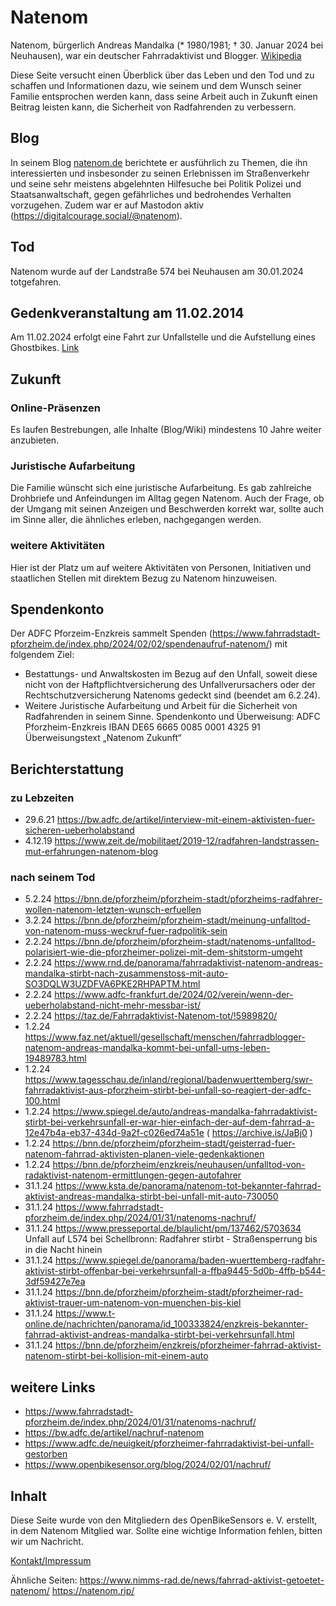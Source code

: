 # Natenom 

Natenom, bürgerlich Andreas Mandalka (* 1980/1981; † 30. Januar 2024 bei Neuhausen), war ein deutscher Fahrradaktivist und Blogger. [Wikipedia](https://de.wikipedia.org/wiki/Natenom)

Diese Seite versucht einen Überblick über das Leben und den Tod und zu schaffen und Informationen dazu, wie seinem und dem Wunsch seiner Familie entsprochen werden kann, dass seine Arbeit auch in Zukunft einen Beitrag leisten kann, die Sicherheit von Radfahrenden zu verbessern.

## Blog
In seinem Blog [natenom.de](https://natenom.de/) berichtete er ausführlich zu Themen, die ihn interessierten und insbesonder zu seinen Erlebnissen im Straßenverkehr und seine sehr meistens abgelehnten Hilfesuche bei Politik Polizei und Staatsanwaltschaft, gegen gefährliches und bedrohendes Verhalten vorzugehen. Zudem war er auf Mastodon aktiv (https://digitalcourage.social/@natenom).

## Tod
Natenom wurde auf der Landstraße 574 bei Neuhausen am 30.01.2024 totgefahren.

## Gedenkveranstaltung am 11.02.2014
Am 11.02.2024 erfolgt eine Fahrt zur Unfallstelle und die Aufstellung eines Ghostbikes. [Link](https://www.fahrradstadt-pforzheim.de/index.php/2024/02/05/gedenkfahrt-natenom-am-sonntag-11-2/)

## Zukunft
### Online-Präsenzen
Es laufen Bestrebungen, alle Inhalte (Blog/Wiki) mindestens 10 Jahre weiter anzubieten. 

### Juristische Aufarbeitung
Die Familie wünscht sich eine juristische Aufarbeitung. Es gab zahlreiche Drohbriefe und Anfeindungen im Alltag gegen Natenom. Auch der Frage, ob der Umgang mit seinen Anzeigen und Beschwerden korrekt war, sollte auch im Sinne aller, die ähnliches erleben, nachgegangen werden.

### weitere Aktivitäten
Hier ist der Platz um auf weitere Aktivitäten von Personen, Initiativen und staatlichen Stellen mit direktem Bezug zu Natenom hinzuweisen.


## Spendenkonto
Der ADFC Pforzeim-Enzkreis sammelt Spenden (https://www.fahrradstadt-pforzheim.de/index.php/2024/02/02/spendenaufruf-natenom/) mit folgendem Ziel:
- Bestattungs- und Anwaltskosten im Bezug auf den Unfall, soweit diese nicht von der Haftpflichtversicherung des Unfallverursachers oder der Rechtschutzversicherung Natenoms gedeckt sind (beendet am 6.2.24).
- Weitere Juristische Aufarbeitung und Arbeit für die Sicherheit von Radfahrenden in seinem Sinne. 
Spendenkonto und Überweisung:
ADFC Pforzheim-Enzkreis
IBAN DE65 6665 0085 0001 4325 91
Überweisungstext „Natenom Zukunft“


## Berichterstattung
### zu Lebzeiten
- 29.6.21 https://bw.adfc.de/artikel/interview-mit-einem-aktivisten-fuer-sicheren-ueberholabstand
- 4.12.19 https://www.zeit.de/mobilitaet/2019-12/radfahren-landstrassen-mut-erfahrungen-natenom-blog

### nach seinem Tod
- 5.2.24 https://bnn.de/pforzheim/pforzheim-stadt/pforzheims-radfahrer-wollen-natenom-letzten-wunsch-erfuellen 
- 3.2.24 https://bnn.de/pforzheim/pforzheim-stadt/meinung-unfalltod-von-natenom-muss-weckruf-fuer-radpolitik-sein
- 2.2.24 https://bnn.de/pforzheim/pforzheim-stadt/natenoms-unfalltod-polarisiert-wie-die-pforzheimer-polizei-mit-dem-shitstorm-umgeht
- 2.2.24  https://www.rnd.de/panorama/fahrradaktivist-natenom-andreas-mandalka-stirbt-nach-zusammenstoss-mit-auto-SO3DQLW3UZDFVA6PKE2RHPAPTM.html
- 2.2.24 https://www.adfc-frankfurt.de/2024/02/verein/wenn-der-ueberholabstand-nicht-mehr-messbar-ist/
- 2.2.24 https://taz.de/Fahrradaktivist-Natenom-tot/!5989820/
- 1.2.24 https://www.faz.net/aktuell/gesellschaft/menschen/fahrradblogger-natenom-andreas-mandalka-kommt-bei-unfall-ums-leben-19489783.html
- 1.2.24 https://www.tagesschau.de/inland/regional/badenwuerttemberg/swr-fahrradaktivist-aus-pforzheim-stirbt-bei-unfall-so-reagiert-der-adfc-100.html
- 1.2.24 https://www.spiegel.de/auto/andreas-mandalka-fahrradaktivist-stirbt-bei-verkehrsunfall-er-war-hier-einfach-der-auf-dem-fahrrad-a-12e47b4a-eb37-434d-9a2f-c026ed74a51e ( https://archive.is/JaBj0 )
- 1.2.24 https://bnn.de/pforzheim/pforzheim-stadt/geisterrad-fuer-natenom-fahrrad-aktivisten-planen-viele-gedenkaktionen
- 1.2.24 https://bnn.de/pforzheim/enzkreis/neuhausen/unfalltod-von-radaktivist-natenom-ermittlungen-gegen-autofahrer
- 31.1.24 https://www.ksta.de/panorama/natenom-tot-bekannter-fahrrad-aktivist-andreas-mandalka-stirbt-bei-unfall-mit-auto-730050
- 31.1.24 https://www.fahrradstadt-pforzheim.de/index.php/2024/01/31/natenoms-nachruf/ 
- 31.1.24 https://www.presseportal.de/blaulicht/pm/137462/5703634 Unfall auf L574 bei Schellbronn: Radfahrer stirbt - Straßensperrung bis in die Nacht hinein 
- 31.1.24 https://www.spiegel.de/panorama/baden-wuerttemberg-radfahr-aktivist-stirbt-offenbar-bei-verkehrsunfall-a-ffba9445-5d0b-4ffb-b544-3df59427e7ea
- 31.1.24 https://bnn.de/pforzheim/pforzheim-stadt/pforzheimer-rad-aktivist-trauer-um-natenom-von-muenchen-bis-kiel
- 31.1.24 https://www.t-online.de/nachrichten/panorama/id_100333824/enzkreis-bekannter-fahrrad-aktivist-andreas-mandalka-stirbt-bei-verkehrsunfall.html
- 31.1.24 https://bnn.de/pforzheim/enzkreis/pforzheimer-fahrrad-aktivist-natenom-stirbt-bei-kollision-mit-einem-auto 

## weitere Links
- https://www.fahrradstadt-pforzheim.de/index.php/2024/01/31/natenoms-nachruf/
- https://bw.adfc.de/artikel/nachruf-natenom
- https://www.adfc.de/neuigkeit/pforzheimer-fahrradaktivist-bei-unfall-gestorben
- https://www.openbikesensor.org/blog/2024/02/01/nachruf/




## Inhalt
Diese Seite wurde von den Mitgliedern des OpenBikeSensors e. V.  erstellt, in dem Natenom Mitglied war. Sollte eine wichtige Information fehlen, bitten wir um Nachricht.

[Kontakt/Impressum](https://www.openbikesensor.org/contact/)

Ähnliche Seiten:
https://www.nimms-rad.de/news/fahrrad-aktivist-getoetet-natenom/
https://natenom.rip/
